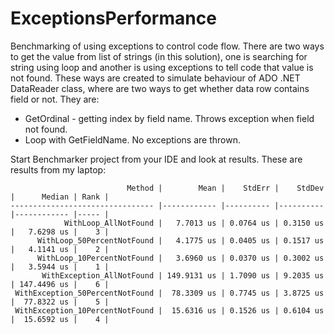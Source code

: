 # ExceptionsPerformance
Benchmarking of using exceptions to control code flow.
There are two ways to get the value from list of strings (in this solution), one is searching for string using loop and another is using exceptions to tell code that value is not found.
These ways are created to simulate behaviour of ADO .NET DataReader class, where are two ways to get whether data row contains field or not.
They are:
- GetOrdinal - getting index by field name. Throws exception when field not found.
- Loop with GetFieldName. No exceptions are thrown.

Start Benchmarker project from your IDE and look at results. These are results from my laptop:


                              Method |        Mean |    StdErr |    StdDev |      Median | Rank |
    -------------------------------- |------------ |---------- |---------- |------------ |----- |
                WithLoop_AllNotFound |   7.7013 us | 0.0764 us | 0.3150 us |   7.6298 us |    3 |
          WithLoop_50PercentNotFound |   4.1775 us | 0.0405 us | 0.1517 us |   4.1141 us |    2 |
          WithLoop_10PercentNotFound |   3.6960 us | 0.0370 us | 0.3002 us |   3.5944 us |    1 |
           WithException_AllNotFound | 149.9131 us | 1.7090 us | 9.2035 us | 147.4496 us |    6 |
     WithException_50PercentNotFound |  78.3309 us | 0.7745 us | 3.8725 us |  77.8322 us |    5 |
     WithException_10PercentNotFound |  15.6316 us | 0.1526 us | 0.6104 us |  15.6592 us |    4 |
